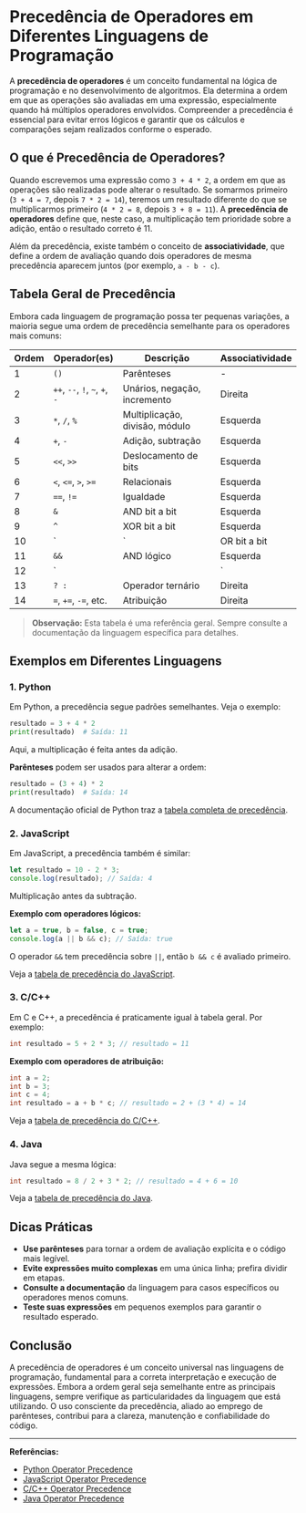# Precedência de Operadores em Diferentes Linguagens de Programação

A **precedência de operadores** é um conceito fundamental na lógica de programação e no desenvolvimento de algoritmos. Ela determina a ordem em que as operações são avaliadas em uma expressão, especialmente quando há múltiplos operadores envolvidos. Compreender a precedência é essencial para evitar erros lógicos e garantir que os cálculos e comparações sejam realizados conforme o esperado.

## O que é Precedência de Operadores?

Quando escrevemos uma expressão como `3 + 4 * 2`, a ordem em que as operações são realizadas pode alterar o resultado. Se somarmos primeiro (`3 + 4 = 7`, depois `7 * 2 = 14`), teremos um resultado diferente do que se multiplicarmos primeiro (`4 * 2 = 8`, depois `3 + 8 = 11`). A **precedência de operadores** define que, neste caso, a multiplicação tem prioridade sobre a adição, então o resultado correto é 11.

Além da precedência, existe também o conceito de **associatividade**, que define a ordem de avaliação quando dois operadores de mesma precedência aparecem juntos (por exemplo, `a - b - c`).

## Tabela Geral de Precedência

Embora cada linguagem de programação possa ter pequenas variações, a maioria segue uma ordem de precedência semelhante para os operadores mais comuns:

| Ordem | Operador(es)                  | Descrição                        | Associatividade |
|-------|-------------------------------|----------------------------------|----------------|
| 1     | `()`                          | Parênteses                       | -              |
| 2     | `++`, `--`, `!`, `~`, `+`, `-`| Unários, negação, incremento     | Direita        |
| 3     | `*`, `/`, `%`                 | Multiplicação, divisão, módulo   | Esquerda       |
| 4     | `+`, `-`                      | Adição, subtração                | Esquerda       |
| 5     | `<<`, `>>`                    | Deslocamento de bits             | Esquerda       |
| 6     | `<`, `<=`, `>`, `>=`          | Relacionais                      | Esquerda       |
| 7     | `==`, `!=`                    | Igualdade                        | Esquerda       |
| 8     | `&`                           | AND bit a bit                    | Esquerda       |
| 9     | `^`                           | XOR bit a bit                    | Esquerda       |
| 10    | `|`                           | OR bit a bit                     | Esquerda       |
| 11    | `&&`                          | AND lógico                       | Esquerda       |
| 12    | `||`                          | OR lógico                        | Esquerda       |
| 13    | `? :`                         | Operador ternário                | Direita        |
| 14    | `=`, `+=`, `-=`, etc.         | Atribuição                       | Direita        |

> **Observação:** Esta tabela é uma referência geral. Sempre consulte a documentação da linguagem específica para detalhes.

## Exemplos em Diferentes Linguagens

### 1. **Python**

Em Python, a precedência segue padrões semelhantes. Veja o exemplo:

```python
resultado = 3 + 4 * 2
print(resultado)  # Saída: 11
```

Aqui, a multiplicação é feita antes da adição.

**Parênteses** podem ser usados para alterar a ordem:

```python
resultado = (3 + 4) * 2
print(resultado)  # Saída: 14
```

A documentação oficial de Python traz a [tabela completa de precedência](https://docs.python.org/3/reference/expressions.html#operator-precedence).

### 2. **JavaScript**

Em JavaScript, a precedência também é similar:

```javascript
let resultado = 10 - 2 * 3;
console.log(resultado); // Saída: 4
```

Multiplicação antes da subtração.

**Exemplo com operadores lógicos:**

```javascript
let a = true, b = false, c = true;
console.log(a || b && c); // Saída: true
```

O operador `&&` tem precedência sobre `||`, então `b && c` é avaliado primeiro.

Veja a [tabela de precedência do JavaScript](https://developer.mozilla.org/pt-BR/docs/Web/JavaScript/Reference/Operators/Operator_Precedence).

### 3. **C/C++**

Em C e C++, a precedência é praticamente igual à tabela geral. Por exemplo:

```c
int resultado = 5 + 2 * 3; // resultado = 11
```

**Exemplo com operadores de atribuição:**

```c
int a = 2;
int b = 3;
int c = 4;
int resultado = a + b * c; // resultado = 2 + (3 * 4) = 14
```

Veja a [tabela de precedência do C/C++](https://en.cppreference.com/w/c/language/operator_precedence).

### 4. **Java**

Java segue a mesma lógica:

```java
int resultado = 8 / 2 + 3 * 2; // resultado = 4 + 6 = 10
```

Veja a [tabela de precedência do Java](https://docs.oracle.com/javase/tutorial/java/nutsandbolts/operators.html).

## Dicas Práticas

- **Use parênteses** para tornar a ordem de avaliação explícita e o código mais legível.
- **Evite expressões muito complexas** em uma única linha; prefira dividir em etapas.
- **Consulte a documentação** da linguagem para casos específicos ou operadores menos comuns.
- **Teste suas expressões** em pequenos exemplos para garantir o resultado esperado.

## Conclusão

A precedência de operadores é um conceito universal nas linguagens de programação, fundamental para a correta interpretação e execução de expressões. Embora a ordem geral seja semelhante entre as principais linguagens, sempre verifique as particularidades da linguagem que está utilizando. O uso consciente da precedência, aliado ao emprego de parênteses, contribui para a clareza, manutenção e confiabilidade do código.

---

**Referências:**
- [Python Operator Precedence](https://docs.python.org/3/reference/expressions.html#operator-precedence)
- [JavaScript Operator Precedence](https://developer.mozilla.org/pt-BR/docs/Web/JavaScript/Reference/Operators/Operator_Precedence)
- [C/C++ Operator Precedence](https://en.cppreference.com/w/c/language/operator_precedence)
- [Java Operator Precedence](https://docs.oracle.com/javase/tutorial/java/nutsandbolts/operators.html)